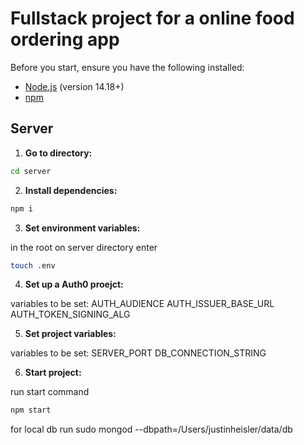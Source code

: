 
# Fullstack project for a online food ordering app

Before you start, ensure you have the following installed:

- [Node.js](https://nodejs.org/) (version 14.18+)
- [npm](https://www.npmjs.com/)

## Server

1. **Go to directory:**

```sh
cd server
```

2. **Install dependencies:**

```sh
npm i
```

3. **Set environment variables:**

in the root on server directory enter

```sh
touch .env
```

4. **Set up a Auth0 proejct:**

variables to be set:
AUTH_AUDIENCE
AUTH_ISSUER_BASE_URL
AUTH_TOKEN_SIGNING_ALG

5. **Set project variables:**

variables to be set:
SERVER_PORT
DB_CONNECTION_STRING

6. **Start project:**

run start command

```sh
npm start
```



for local db run 
sudo mongod --dbpath=/Users/justinheisler/data/db